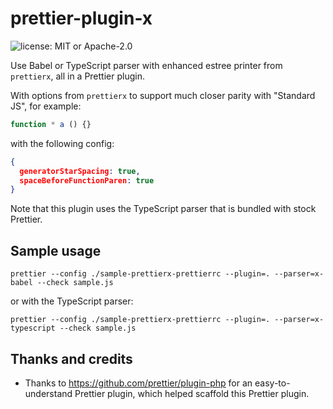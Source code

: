 # prettier-plugin-x

![license: MIT or Apache-2.0](https://img.shields.io/badge/license-MIT%20or%20Apache%202.0-green)

Use Babel or TypeScript parser with enhanced estree printer from `prettierx`,
all in a Prettier plugin.

With options from `prettierx` to support much closer parity with "Standard JS",
for example:

```js
function * a () {}
```

with the following config:

```json
{
  generatorStarSpacing: true,
  spaceBeforeFunctionParen: true
}
```

Note that this plugin uses the TypeScript parser that is bundled with stock Prettier.

## Sample usage

```
prettier --config ./sample-prettierx-prettierrc --plugin=. --parser=x-babel --check sample.js
```

or with the TypeScript parser:

```
prettier --config ./sample-prettierx-prettierrc --plugin=. --parser=x-typescript --check sample.js
```

## Thanks and credits

- Thanks to https://github.com/prettier/plugin-php for an easy-to-understand Prettier plugin,
  which helped scaffold this Prettier plugin.
